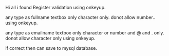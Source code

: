 Hi all
i found Register validation using onkeyup.

any type as fullname 
textbox only character only.
donot allow number..
using onkeyup.

any type as emailname 
textbox only character or number and @ and . only.
donot allow character only
using onkeyup.

if correct then can save to mysql database.
